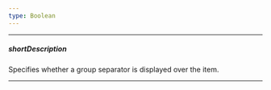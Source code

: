 ```yaml
---
type: Boolean
---
```

---
##### shortDescription
Specifies whether a group separator is displayed over the item.

---
